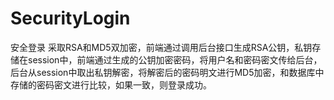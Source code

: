 # SecurityLogin
安全登录
采取RSA和MD5双加密，前端通过调用后台接口生成RSA公钥，私钥存储在session中，前端通过生成的公钥加密密码，将用户名和密码密文传给后台，后台从session中取出私钥解密，将解密后的密码明文进行MD5加密，和数据库中存储的密码密文进行比较，如果一致，则登录成功。
